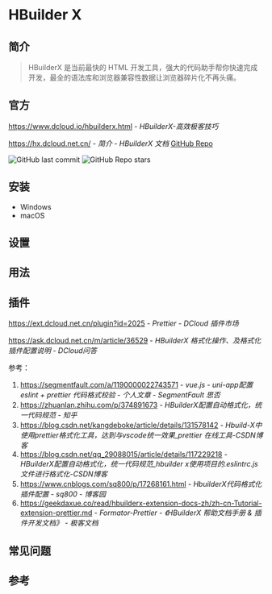 # HBuilder X


## 简介

> HBuilderX 是当前最快的 HTML 开发工具，强大的代码助手帮你快速完成开发，最全的语法库和浏览器兼容性数据让浏览器碎片化不再头痛。

## 官方

https://www.dcloud.io/hbuilderx.html - *HBuilderX-高效极客技巧*

https://hx.dcloud.net.cn/ - *简介 - HBuilderX 文档* [GitHub Repo](https://github.com/dcloudio/hbuilderx-extension-docs)

![GitHub last commit](https://badgen.net/github/last-commit/dcloudio/hbuilderx-extension-docs?icon=github&color=blue)
![GitHub Repo stars](https://img.shields.io/github/stars/dcloudio/hbuilderx-extension-docs?style=social)

## 安装

- Windows
- macOS

## 设置

## 用法

## 插件

https://ext.dcloud.net.cn/plugin?id=2025 - *Prettier - DCloud 插件市场*

https://ask.dcloud.net.cn/m/article/36529 - *HBuilderX 格式化操作、及格式化插件配置说明 - DCloud问答*

参考：

1. https://segmentfault.com/a/1190000022743571 - *vue.js - uni-app配置 eslint + prettier 代码格式校验 - 个人文章 - SegmentFault 思否*
2. https://zhuanlan.zhihu.com/p/374891673 - *HBuilderX配置自动格式化，统一代码规范 - 知乎*
3. https://blog.csdn.net/kangdeboke/article/details/131578142 - *Hbuild-X中使用prettier格式化工具，达到与vscode统一效果_prettier 在线工具-CSDN博客*
4. https://blog.csdn.net/qq_29088015/article/details/117229218 - *HBuilderX配置自动格式化，统一代码规范_hbuilder x使用项目的.eslintrc.js文件进行格式化-CSDN博客*
5. https://www.cnblogs.com/sq800/p/17268161.html - *HbuilderX代码格式化插件配置 - sq800 - 博客园*
6. https://geekdaxue.co/read/hbuilderx-extension-docs-zh/zh-cn-Tutorial-extension-prettier.md - *Formator-Prettier - 《HBuilderX 帮助文档手册 & 插件开发文档》 - 极客文档*

## 常见问题


## 参考

